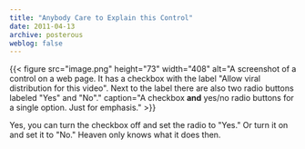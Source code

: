 ```yaml
---
title: "Anybody Care to Explain this Control"
date: 2011-04-13
archive: posterous
weblog: false
---
```


{{< figure 
	src="image.png" 
	height="73" 
	width="408" 
	alt="A screenshot of a control on a web page. It has a checkbox with the label \"Allow viral distribution for this video\". Next to the label there are also two radio buttons labeled \"Yes\" and \"No\"." 
	caption="A checkbox **and** yes/no radio buttons for a single option. Just for emphasis." >}}

Yes, you can turn the checkbox off and set the radio to "Yes." Or turn it on and set it to "No." Heaven only knows what it does then.


